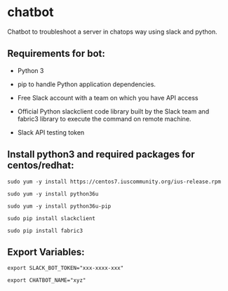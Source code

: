 # chatbot
Chatbot to troubleshoot a server in chatops way using slack and python.

## Requirements for bot:

*	Python 3 

*	pip to handle Python application dependencies.

*	Free Slack account with a team on which you have API access 

*	Official Python slackclient code library built by the Slack team and fabric3 library to execute the command on remote machine.

*	Slack API testing token

## Install python3 and required packages for centos/redhat:

```
sudo yum -y install https://centos7.iuscommunity.org/ius-release.rpm

sudo yum -y install python36u

sudo yum -y install python36u-pip

sudo pip install slackclient

sudo pip install fabric3

```

## Export Variables:

```
export SLACK_BOT_TOKEN="xxx-xxxx-xxx"

export CHATBOT_NAME="xyz"
```
